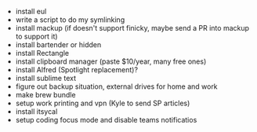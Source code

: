 - install eul
- write a script to do my symlinking
- install mackup (if doesn't support finicky, maybe send a PR into mackup to support it)
- install bartender or hidden
- install Rectangle
- install clipboard manager (paste $10/year, many free ones)
- install Alfred (Spotlight replacement)?
- install sublime text
- figure out backup situation, external drives for home and work
- make brew bundle
- setup work printing and vpn (Kyle to send SP articles)
- install itsycal
- setup coding focus mode and disable teams notificatios